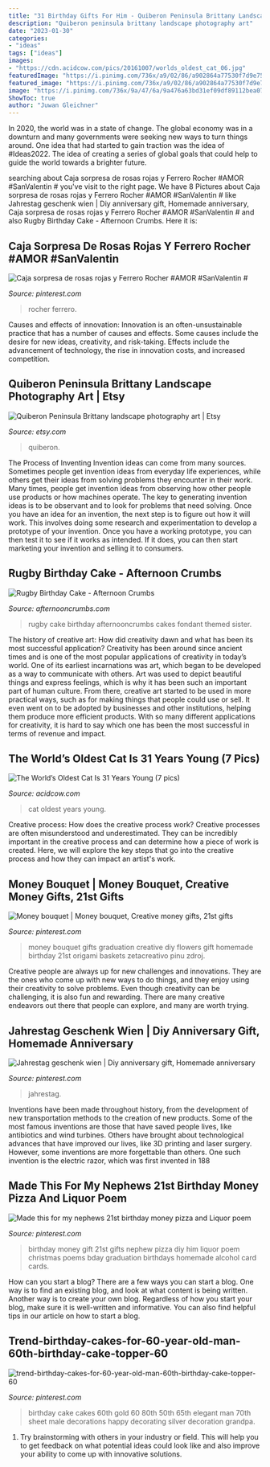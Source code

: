 ```yaml
---
title: "31 Birthday Gifts For Him - Quiberon Peninsula Brittany Landscape Photography Art"
description: "Quiberon peninsula brittany landscape photography art"
date: "2023-01-30"
categories:
- "ideas"
tags: ["ideas"]
images:
- "https://cdn.acidcow.com/pics/20161007/worlds_oldest_cat_06.jpg"
featuredImage: "https://i.pinimg.com/736x/a9/02/86/a902864a77530f7d9e756ace330f0b1c.jpg"
featured_image: "https://i.pinimg.com/736x/a9/02/86/a902864a77530f7d9e756ace330f0b1c.jpg"
image: "https://i.pinimg.com/736x/9a/47/6a/9a476a63bd31ef09df89112bea076569.jpg"
ShowToc: true
author: "Juwan Gleichner"
---
```



In 2020, the world was in a state of change. The global economy was in a downturn and many governments were seeking new ways to turn things around. One idea that had started to gain traction was the idea of #Ideas2022. The idea of creating a series of global goals that could help to guide the world towards a brighter future.

	

		
searching about Caja sorpresa de rosas rojas y Ferrero Rocher #AMOR #SanValentin # you've visit to the right page. We have 8 Pictures about Caja sorpresa de rosas rojas y Ferrero Rocher #AMOR #SanValentin # like Jahrestag geschenk wien | Diy anniversary gift, Homemade anniversary, Caja sorpresa de rosas rojas y Ferrero Rocher #AMOR #SanValentin # and also Rugby Birthday Cake - Afternoon Crumbs. Here it is:
		
    
## Caja Sorpresa De Rosas Rojas Y Ferrero Rocher #AMOR #SanValentin #

<img loading=lazy src="https://i.pinimg.com/736x/f5/f3/75/f5f375c1ec5631ed5876a0a8b1d475ea--ferrero-rocher.jpg" onerror="this.onerror=null;this.src='https://tse3.mm.bing.net/th?id=OIP.IN-nqlA_RjsLHU9DNd4Y1wHaJ4&amp;pid=15.1';" alt="Caja sorpresa de rosas rojas y Ferrero Rocher #AMOR #SanValentin #">

_Source: pinterest.com_

>rocher ferrero. 

	

Causes and effects of innovation:
Innovation is an often-unsustainable practice that has a number of causes and effects. Some causes include the desire for new ideas, creativity, and risk-taking. Effects include the advancement of technology, the rise in innovation costs, and increased competition.

    
## Quiberon Peninsula Brittany Landscape Photography Art | Etsy

<img loading=lazy src="https://i.etsystatic.com/27227054/r/il/1958ad/2835854748/il_1588xN.2835854748_n87w.jpg" onerror="this.onerror=null;this.src='https://tse1.mm.bing.net/th?id=OIP.4qxLWz16Weqv28fceokkhQHaLG&amp;pid=15.1';" alt="Quiberon Peninsula Brittany landscape photography art | Etsy">

_Source: etsy.com_

>quiberon. 

	

The Process of Inventing
Invention ideas can come from many sources. Sometimes people get invention ideas from everyday life experiences, while others get their ideas from solving problems they encounter in their work. Many times, people get invention ideas from observing how other people use products or how machines operate. The key to generating invention ideas is to be observant and to look for problems that need solving.
Once you have an idea for an invention, the next step is to figure out how it will work. This involves doing some research and experimentation to develop a prototype of your invention. Once you have a working prototype, you can then test it to see if it works as intended. If it does, you can then start marketing your invention and selling it to consumers.

    
## Rugby Birthday Cake - Afternoon Crumbs

<img loading=lazy src="http://afternooncrumbs.com/wp-content/uploads/2016/02/Rugby_Cake_08.jpg" onerror="this.onerror=null;this.src='https://tse3.mm.bing.net/th?id=OIP.fMOhWhWtNM2oNz0ImHVy-QHaLH&amp;pid=15.1';" alt="Rugby Birthday Cake - Afternoon Crumbs">

_Source: afternooncrumbs.com_

>rugby cake birthday afternooncrumbs cakes fondant themed sister. 

	

The history of creative art: How did creativity dawn and what has been its most successful application?
Creativity has been around since ancient times and is one of the most popular applications of creativity in today’s world. One of its earliest incarnations was art, which began to be developed as a way to communicate with others. Art was used to depict beautiful things and express feelings, which is why it has been such an important part of human culture. From there, creative art started to be used in more practical ways, such as for making things that people could use or sell. It even went on to be adopted by businesses and other institutions, helping them produce more efficient products. With so many different applications for creativity, it is hard to say which one has been the most successful in terms of revenue and impact.

    
## The World’s Oldest Cat Is 31 Years Young (7 Pics)

<img loading=lazy src="https://cdn.acidcow.com/pics/20161007/worlds_oldest_cat_06.jpg" onerror="this.onerror=null;this.src='https://tse3.mm.bing.net/th?id=OIP.BIBntq9cwhAejkbep99fZAEsDI&amp;pid=15.1';" alt="The World’s Oldest Cat Is 31 Years Young (7 pics)">

_Source: acidcow.com_

>cat oldest years young. 

	

Creative process: How does the creative process work?
Creative processes are often misunderstood and underestimated. They can be incredibly important in the creative process and can determine how a piece of work is created. Here, we will explore the key steps that go into the creative process and how they can impact an artist's work.

    
## Money Bouquet | Money Bouquet, Creative Money Gifts, 21st Gifts

<img loading=lazy src="https://i.pinimg.com/736x/40/5a/c9/405ac9bd0550b87043b85505d27d413b--money-bouquet-gift-wrapping.jpg" onerror="this.onerror=null;this.src='https://tse2.mm.bing.net/th?id=OIP.RKPmmwjCUe2MQ76Q3uHBJAHaJ3&amp;pid=15.1';" alt="Money bouquet | Money bouquet, Creative money gifts, 21st gifts">

_Source: pinterest.com_

>money bouquet gifts graduation creative diy flowers gift homemade birthday 21st origami baskets zetacreativo pinu zdroj. 

	

Creative people are always up for new challenges and innovations. They are the ones who come up with new ways to do things, and they enjoy using their creativity to solve problems. Even though creativity can be challenging, it is also fun and rewarding. There are many creative endeavors out there that people can explore, and many are worth trying.

    
## Jahrestag Geschenk Wien | Diy Anniversary Gift, Homemade Anniversary

<img loading=lazy src="https://i.pinimg.com/736x/a9/02/86/a902864a77530f7d9e756ace330f0b1c.jpg" onerror="this.onerror=null;this.src='https://tse1.mm.bing.net/th?id=OIP.I7ts9k-tdEzKrSUOFDrUcQHaJ4&amp;pid=15.1';" alt="Jahrestag geschenk wien | Diy anniversary gift, Homemade anniversary">

_Source: pinterest.com_

>jahrestag. 

	

Inventions have been made throughout history, from the development of new transportation methods to the creation of new products. Some of the most famous inventions are those that have saved people lives, like antibiotics and wind turbines. Others have brought about technological advances that have improved our lives, like 3D printing and laser surgery. However, some inventions are more forgettable than others. One such invention is the electric razor, which was first invented in 188
    
## Made This For My Nephews 21st Birthday Money Pizza And Liquor Poem

<img loading=lazy src="https://i.pinimg.com/736x/9a/47/6a/9a476a63bd31ef09df89112bea076569.jpg" onerror="this.onerror=null;this.src='https://tse1.mm.bing.net/th?id=OIP.CBUMxq6tU1nyan04Z_QBAgHaJ4&amp;pid=15.1';" alt="Made this for my nephews 21st birthday money pizza and Liquor poem">

_Source: pinterest.com_

>birthday money gift 21st gifts nephew pizza diy him liquor poem christmas poems bday graduation birthdays homemade alcohol card cards. 

	

How can you start a blog?
There are a few ways you can start a blog. One way is to find an existing blog, and look at what content is being written. Another way is to create your own blog. Regardless of how you start your blog, make sure it is well-written and informative. You can also find helpful tips in our article on how to start a blog.

    
## Trend-birthday-cakes-for-60-year-old-man-60th-birthday-cake-topper-60

<img loading=lazy src="https://i.pinimg.com/736x/c8/d7/cf/c8d7cf068444025b6f0a776e8fde5f70.jpg" onerror="this.onerror=null;this.src='https://tse2.mm.bing.net/th?id=OIP.WCsRcN70z2CLKfP0aKsNMAHaLD&amp;pid=15.1';" alt="trend-birthday-cakes-for-60-year-old-man-60th-birthday-cake-topper-60">

_Source: pinterest.com_

>birthday cake cakes 60th gold 60 80th 50th 65th elegant man 70th sheet male decorations happy decorating silver decoration grandpa. 

	

1. Try brainstorming with others in your industry or field. This will help you to get feedback on what potential ideas could look like and also improve your ability to come up with innovative solutions.

